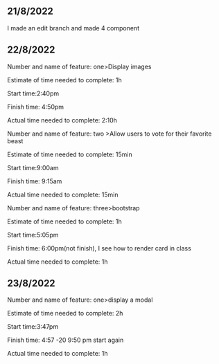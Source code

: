 ## 21/8/2022
I made an edit branch and made 4 component

## 22/8/2022
Number and name of feature:  one>Display images

Estimate of time needed to complete: 1h

Start time:2:40pm

Finish time: 4:50pm

Actual time needed to complete: 2:10h

Number and name of feature:  two >Allow users to vote for their favorite beast

Estimate of time needed to complete: 15min

Start time:9:00am

Finish time: 9:15am

Actual time needed to complete: 15min


Number and name of feature:  three>bootstrap

Estimate of time needed to complete: 1h

Start time:5:05pm

Finish time: 6:00pm(not finish), I see how to render card in class

Actual time needed to complete: 1h

## 23/8/2022

Number and name of feature:  one>display a modal

Estimate of time needed to complete: 2h

Start time:3:47pm

Finish time: 4:57 -20
9:50 pm start again 

Actual time needed to complete: 1h